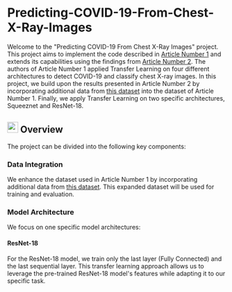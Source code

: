 # Predicting-COVID-19-From-Chest-X-Ray-Images
Welcome to the "Predicting COVID-19 From Chest X-Ray Images" project. This project aims to implement the code described in [Article Number 1](https://paperswithcode.com/paper/deep-covid-predicting-covid-19-from-chest-x) and extends its capabilities using the findings from [Article Number 2](https://www.frontiersin.org/articles/10.3389/fmed.2021.629134/full). The authors of Article Number 1 applied Transfer Learning on four different architectures to detect COVID-19 and classify chest X-ray images. In this project, we build upon the results presented in Article Number 2 by incorporating additional data from [this dataset](https://www.dropbox.com/s/9w8nmj791c9ogsx/data_upload_v3.zip) into the dataset of Article Number 1. Finally, we apply Transfer Learning on two specific architectures, Squeeznet and ResNet-18.

## <img width="25" height="25" src="https://img.icons8.com/dotty/80/41b883/overview-pages-2.png" alt="overview-pages-2"/> Overview
The project can be divided into the following key components:

### Data Integration

We enhance the dataset used in Article Number 1 by incorporating additional data from [this dataset](https://www.dropbox.com/s/9w8nmj791c9ogsx/data_upload_v3.zip). This expanded dataset will be used for training and evaluation.

### Model Architecture

We focus on one specific model architectures:

#### ResNet-18

For the ResNet-18 model, we train only the last layer (Fully Connected) and the last sequential layer. This transfer learning approach allows us to leverage the pre-trained ResNet-18 model's features while adapting it to our specific task.
